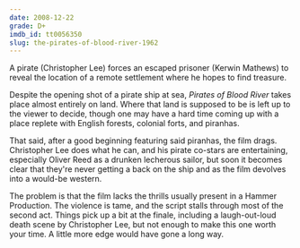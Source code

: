 ```yaml
---
date: 2008-12-22
grade: D+
imdb_id: tt0056350
slug: the-pirates-of-blood-river-1962
---
```


A pirate (Christopher Lee) forces an escaped prisoner (Kerwin Mathews) to reveal the location of a remote settlement where he hopes to find treasure.

Despite the opening shot of a pirate ship at sea, _Pirates of Blood River_ takes place almost entirely on land. Where that land is supposed to be is left up to the viewer to decide, though one may have a hard time coming up with a place replete with English forests, colonial forts, and piranhas.

That said, after a good beginning featuring said piranhas, the film drags. Christopher Lee does what he can, and his pirate co-stars are entertaining, especially Oliver Reed as a drunken lecherous sailor, but soon it becomes clear that they're never getting a back on the ship and as the film devolves into a would-be western.

The problem is that the film lacks the thrills usually present in a Hammer Production. The violence is tame, and the script stalls through most of the second act. Things pick up a bit at the finale, including a laugh-out-loud death scene by Christopher Lee, but not enough to make this one worth your time. A little more edge would have gone a long way.
